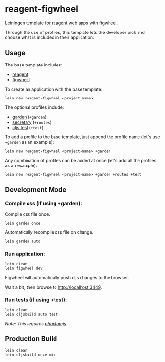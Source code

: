 # reagent-figwheel

Leiningen template for [reagent](https://github.com/holmsand/reagent) web apps with [figwheel](https://github.com/bhauman/lein-figwheel).

Through the use of profiles, this template lets the developer pick and choose what is included in their application.

## Usage

The base template includes:

* [reagent](https://github.com/reagent-project/reagent)
* [figwheel](https://github.com/bhauman/lein-figwheel)

To create an application with the base template:

```
lein new reagent-figwheel <project_name>
```

The optional profiles include:

* [garden](https://github.com/noprompt/garden) (`+garden`)
* [secretary](https://github.com/gf3/secretary) (`+routes`)
* [cljs.test](https://groups.google.com/forum/#!topic/clojure/gnCl0CySSk8) (`+test`)

To add a profile to the base template, just append the profile name (let's use `+garden` as an example):

```
lein new reagent-figwheel <project-name> +garden
```

Any combination of profiles can be added at once (let's add all the profiles as an example):

```
lein new reagent-figwheel <project-name> +garden +routes +test
```

## Development Mode

### Compile css (if using +garden):

Compile css file once.

```
lein garden once
```

Automatically recompile css file on change.

```
lein garden auto
```

### Run application:

```
lein clean
lein figwheel dev
```

Figwheel will automatically push cljs changes to the browser.

Wait a bit, then browse to [http://localhost:3449](http://localhost:3449).

### Run tests (if using +test):

```
lein clean
lein cljsbuild auto test
```

*Note: This requires [phantomjs](https://www.npmjs.com/package/phantomjs).*

## Production Build

```
lein clean
lein cljsbuild once min
